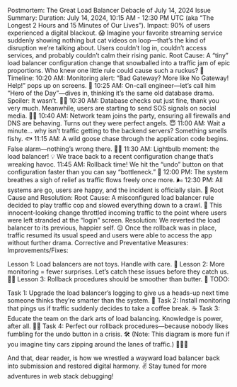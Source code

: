 Postmortem: The Great Load Balancer Debacle of July 14, 2024
Issue Summary:
Duration: July 14, 2024, 10:15 AM - 12:30 PM UTC (aka “The Longest 2 Hours and 15 Minutes of Our Lives”).
Impact: 90% of users experienced a digital blackout. 😱 Imagine your favorite streaming service suddenly showing nothing but cat videos on loop—that’s the kind of disruption we’re talking about. Users couldn’t log in, couldn’t access services, and probably couldn’t calm their rising panic.
Root Cause: A “tiny” load balancer configuration change that snowballed into a traffic jam of epic proportions. Who knew one little rule could cause such a ruckus? 🚧
Timeline:
10:20 AM: Monitoring alert: “Bad Gateway? More like No Gateway! Help!” pops up on screens. 🚨
10:25 AM: On-call engineer—let’s call him “Hero of the Day”—dives in, thinking it’s the same old database drama. Spoiler: It wasn’t. 🦸‍♂️
10:30 AM: Database checks out just fine, thank you very much. Meanwhile, users are starting to send SOS signals on social media. 📱😩
10:40 AM: Network team joins the party, ensuring all firewalls and DNS are behaving. Turns out they were perfect angels. 😇
11:00 AM: Wait a minute… why isn’t traffic getting to the backend servers? Something smells fishy. 🐟
11:15 AM: A wild goose chase through the application code begins. False alarm—nothing’s wrong there. 🤷‍♂️
11:30 AM: Lightbulb moment: the load balancer! 💡 We trace back to a recent configuration change that’s wreaking havoc.
11:45 AM: Rollback time! We hit the “undo” button on that configuration faster than you can say “bottleneck.” 🔄
12:00 PM: The system breathes a sigh of relief as traffic flows freely once more. 🌬️
12:30 PM: All systems are go, users are happy, and the incident is officially slain. 🎉
Root Cause and Resolution:
Root Cause: A misconfigured load balancer rule decided to play traffic cop and slowed everything down to a crawl. 🐢 This innocent-looking change throttled incoming traffic to the point where users were left stranded at the “login” screen.
Resolution: We reverted the load balancer to its previous, happier self. 😌 Once the rollback was in place, traffic resumed its usual speed and users were able to access the app without further drama.
Corrective and Preventative Measures:
Improvements/Fixes:

Lesson 1: Load balancers are not toys. Handle with care. 🤖
Lesson 2: More monitoring = fewer surprises. Let’s catch these issues before they catch us. 🕵️‍♀️
Lesson 3: Rollback procedures should be smoother than butter. 🧈
TODO:

Task 1: Upgrade the load balancer’s logging to give us a heads-up next time someone thinks they’re smarter than the system. 📝
Task 2: Install monitoring that pings us if traffic suddenly decides to take a coffee break. ☕
Task 3: Educate the team on the dark arts of load balancing. Knowledge is power, after all. 🧙‍♂️
Task 4: Perfect our rollback procedures—because nobody likes fumbling for the undo button in a crisis. 🛠️
 (Note: This diagram is more fun if you imagine tiny cars zipping around the lanes of traffic.) 🚗🚙🚕

And that, dear reader, is how we wrestled a wayward load balancer back into submission and restored digital harmony. ✌️ Stay tuned for more adventures in web stack debugging!
